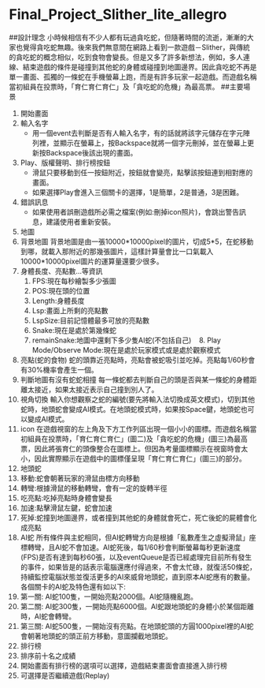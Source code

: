 # Final_Project_Slither_lite_allegro

##設計理念
小時候相信有不少人都有玩過貪吃蛇，但隨著時間的流逝，漸漸的大家也覺得貪吃蛇無趣。後來我們無意間在網路上看到一款遊戲－Slither，與傳統的貪吃蛇的概念相似，吃到食物會變長。但是又多了許多新想法，例如，多人連線、結束遊戲的條件是碰撞到其他蛇的身體或碰撞到地圖邊界。因此貪吃蛇不再是單一畫面、孤獨的一條蛇在手機螢幕上跑，而是有許多玩家一起遊戲。而遊戲名稱當初組員在投票時，「育仁育仁育仁」及「貪吃蛇的危機」為最高票。
##主要場景
1. 開始畫面
 1.	輸入名字
    - 用一個event去判斷是否有人輸入名字，有的話就將該字元儲存在字元陣列裡，並顯示在螢幕上，按Backspace就將一個字元刪掉，並在螢幕上更新按Backspace後該出現的畫面。
 2. Play、版權聲明、排行榜按鈕
    - 滑鼠只要移動到任一按鈕附近，按鈕就會變亮，點擊該按鈕連到相對應的畫面。
    - 如果選擇Play會進入三個關卡的選擇，1是簡單，2是普通，3是困難。
 3. 錯誤訊息
    - 如果使用者誤刪遊戲所必需之檔案(例如:刪掉icon照片)，會跳出警告訊息，建議使用者重新安裝。
2. 地圖
 1. 背景地圖
   背景地圖是由一張10000\*10000pixel的圖片，切成5\*5，在蛇移動到哪，就載入那附近的那幾張圖片，這樣計算量會比一口氣載入10000*10000pixel圖片的運算量還要少很多。
 2. 身體長度、亮點數…等資訊
    1. FPS:現在每秒繪製多少張圖
    2. POS:現在頭的位置
    3. Length:身體長度
    4. Lsp:畫面上所剩的亮點數
    5. LspSize:目前記憶體最多可放的亮點數
    6. Snake:現在是處於第幾條蛇
    7. remainSnake:地圖中還剩下多少隻AI蛇(不包括自己)
    8. Play Mode/Observe Mode:現在是處於玩家模式或是處於觀察模式
  3. 亮點(蛇的食物) 
蛇的頭靠近亮點時，亮點會被蛇吸引並吃掉。亮點每1/60秒會有30%機率會產生一個。
  4. 判斷地圖有沒有蛇蛇相撞
每一條蛇都去判斷自己的頭是否與某一條蛇的身體距離太接近，如果太接近表示自己撞到別人了。
  5. 視角切換
輸入你想觀察之蛇的編號(要先將輸入法切換成英文模式)，切到其他蛇時，地頭蛇會變成AI模式。在地頭蛇模式時，如果按Space鍵，地頭蛇也可以變成AI模式。
  6. icon 
在遊戲視窗的左上角及下方工作列區出現一個小小的圖標。而遊戲名稱當初組員在投票時，「育仁育仁育仁」(圖二)及「貪吃蛇的危機」(圖三)為最高票，因此將張育仁的頭像整合在圖標上。但因為考量圖標顯示在視窗時會太小，因此實際顯示在遊戲中的圖標僅呈現「育仁育仁育仁」(圖三)的部分。
3. 地頭蛇
 1.	移動:蛇會朝著玩家的滑鼠由標方向移動
 2.	轉彎:根據滑鼠的移動轉彎，會有一定的旋轉半徑
 3.	吃亮點:吃掉亮點時身體會變長
 4.	加速:點擊滑鼠左鍵，蛇會加速
 5.	死掉:蛇撞到地圖邊界，或者撞到其他蛇的身體就會死亡，死亡後蛇的屍體會化成亮點
4. AI蛇
所有條件與主蛇相同，但AI蛇轉彎方向是根據「亂數產生之虛擬滑鼠」座標轉彎，且AI蛇不會加速。AI蛇死後，每1/60秒會判斷螢幕每秒更新速度(FPS)是否有達到每秒60張，以及eventQueue是否已經處理完目前所有發生的事件，如果皆是的話表示電腦還應付得過來，不會太忙碌，就復活50條蛇，持續監控電腦狀態並復活更多的AI來威脅地頭蛇，直到原本AI蛇應有的數量。各個關卡的AI蛇及特色還有如以下:
 1.	第一關:
AI蛇100隻，一開始亮點2000個。AI蛇隨機亂跑。
 2.	第二關:
AI蛇300隻，一開始亮點6000個。AI蛇跟地頭蛇的身體小於某個距離時，AI蛇會轉彎。
 3.	第三關:
AI蛇500隻，一開始沒有亮點。在地頭蛇頭的方圓1000pixel裡的AI蛇會朝著地頭蛇的頭正前方移動，意圖攔截地頭蛇。
5. 排行榜
 1.	排序前十名之成績
 2.	開始畫面有排行榜的選項可以選擇，遊戲結束畫面會直接進入排行榜 
 3.	可選擇是否繼續遊戲(Replay) 
